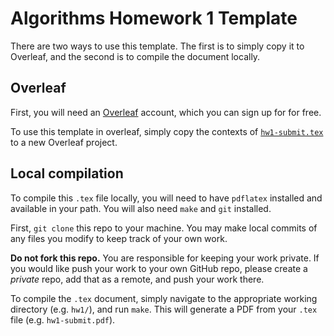 Algorithms Homework 1 Template
==============================

There are two ways to use this template. The first is to simply copy it to
Overleaf, and the second is to compile the document locally.

Overleaf
--------

First, you will need an [Overleaf][overleaf] account, which you can sign up for
for free.

To use this template in overleaf, simply copy the contexts of
[`hw1-submit.tex`][hw1-tex] to a new Overleaf project.

[overleaf]: https://www.overleaf.com/
[hw1-tex]: ./hw1-submit.tex


Local compilation
-----------------

To compile this `.tex` file locally, you will need to have `pdflatex` installed
and available in your path. You will also need `make` and `git` installed.

First, `git clone` this repo to your machine. You may make local commits of any
files you modify to keep track of your own work.

**Do not fork this repo.** You are responsible for keeping your work private.
If you would like push your work to your own GitHub repo, please create a
_private_ repo, add that as a remote, and push your work there.

To compile the `.tex` document, simply navigate to the appropriate working
directory (e.g. `hw1/`), and run `make`. This will generate a PDF from your
`.tex` file (e.g. `hw1-submit.pdf`).
